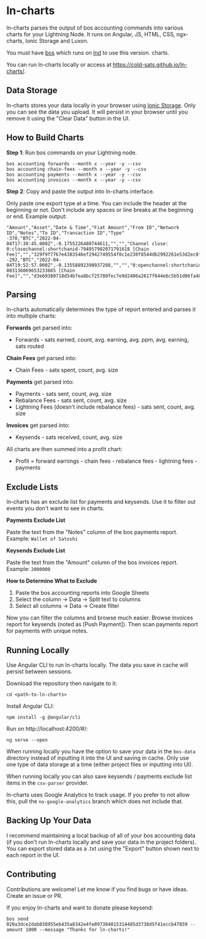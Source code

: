 # ln-charts

ln-charts parses the output of bos accounting commands into various charts for your Lightning Node. It runs on Angular, JS, HTML, CSS, ngx-charts, Ionic Storage and Luxon.

You must have [bos](https://github.com/alexbosworth/balanceofsatoshis) which runs on [lnd](https://github.com/lightningnetwork/lnd) to use this version.
charts.

You can run ln-charts locally or access at https://cold-sats.github.io/ln-charts/.

## Data Storage

ln-charts stores your data locally in your browser using [Ionic Storage](https://ionicframework.com/docs/angular/storage). Only you can see the data you upload. It will persist in your browser until you remove it using the "Clear Data" button in the UI.

## How to Build Charts

**Step 1**: Run bos commands on your Lightning node.

```
bos accounting forwards --month x --year -y --csv
bos accounting chain-fees --month x --year -y --csv
bos accounting payments --month x --year -y --csv
bos accounting invoices --month x --year -y --csv
```

**Step 2**: Copy and paste the output into ln-charts interface.

Only paste one export type at a time. You can include the header at the beginning or not. Don't include any spaces or line breaks at the beginning or end. Example output:

```
"Amount","Asset","Date & Time","Fiat Amount","From ID","Network ID","Notes","To ID","Transaction ID","Type"
-378,"BTC","2022-04-04T17:38:45.000Z",-0.1755226480744611,"","","Channel close: 0:closechannel:shortchanid-794957902071791618 [Chain Fee]","","329f9f7767e4383546ef2942749554f0c1e230f8544db2992261e53d2ec8f365:fee","fee:network"
-292,"BTC","2022-04-04T19:52:57.000Z",-0.13558892390937208,"","","0:openchannel:shortchanid-803136069653233665 [Chain Fee]","","d3e69380718d54bfea8bcf25780fec7e9d2406a2617f044e6c5b51d06fa48a3c:fee","fee:network"
```

## Parsing

ln-charts automatically determines the type of report entered and parses it into multiple charts:

**Forwards** get parsed into:
- Forwards - sats earned, count, avg. earning, avg. ppm, avg. earning, sats routed

**Chain Fees** get parsed into:
- Chain Fees - sats spent, count, avg. size

**Payments** get parsed into:
- Payments - sats sent, count, avg. size
- Rebalance Fees - sats sent, count, avg. size
- Lightning Fees (doesn't include rebalance fees) - sats sent, count, avg. size

**Invoices** get parsed into:
- Keysends - sats received, count, avg. size

All charts are then summed into a profit chart:
- Profit = forward earnings - chain fees - rebalance fees - lightning fees - payments

## Exclude Lists

ln-charts has an exclude list for payments and keysends. Use it to filter out events you don't want to see in charts.

**Payments Exclude List**

Paste the text from the "Notes" column of the bos payments report. Example: ```Wallet of Satoshi```

**Keysends Exclude List**

Paste the text from the "Amount" column of the bos invoices report. Example: ```2000000```

**How to Determine What to Exclude**
1. Paste the bos accounting reports into Google Sheets
2. Select the column -> Data -> Split text to columns
3. Select all columns -> Data -> Create filter

Now you can filter the columns and browse much easier. Browse invoices report for keysends (noted as [Push Payment]). Then scan payments report for payments with unique notes.

## Running Locally

Use Angular CLI to run ln-charts locally. The data you save in cache will persist between sessions.

Download the repository then navigate to it:
```
cd <path-to-ln-charts>
```

Install Angular CLI:
```
npm install -g @angular/cli
```

Run on http://localhost:4200/#/:
```
ng serve --open
```

When running locally you have the option to save your data in the `bos-data` directory instead of inputting it into the UI and saving in cache. Only use one type of data storage at a time (either project files or inputting into UI).

When running locally you can also save keysends / payments exclude list items in the `csv-parser` provider.

ln-charts uses Google Analytics to track usage. If you prefer to not allow this, pull the `no-google-analytics` branch which does not include that.

## Backing Up Your Data

I recommend maintaining a local backup of all of your bos accounting data (if you don't run ln-charts locally and save your data in the project folders). You can export stored data as a .txt using the "Export" button shown next to each report in the UI.

## Contributing

Contributions are welcome! Let me know if you find bugs or have ideas. Create an issue or PR.

If you enjoy ln-charts and want to donate please keysend:
```
bos send 020a3dce2dab038955eb435a8342e4fe897304015314485d3738d5f41eccb47859 --amount 1000 --message "Thanks for ln-charts!"
```

